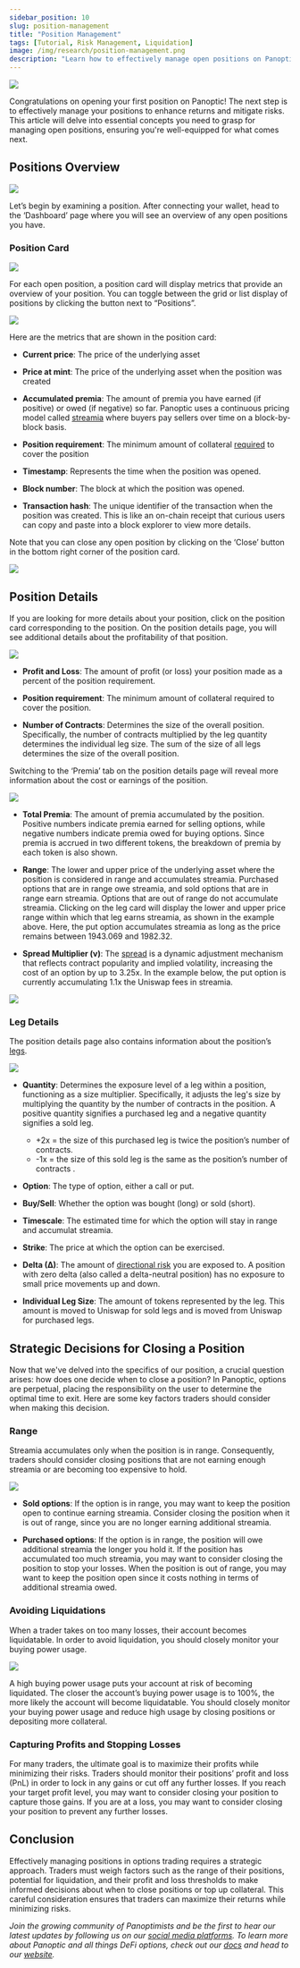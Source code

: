 ```yaml
---
sidebar_position: 10
slug: position-management
title: "Position Management"
tags: [Tutorial, Risk Management, Liquidation]
image: /img/research/position-management.png
description: "Learn how to effectively manage open positions on Panoptic, including understanding position metrics, making strategic decisions for closing positions, avoiding liquidations, and capturing profits while minimizing risks in options trading."
---
```



![](./position-management/01.png)

Congratulations on opening your first position on Panoptic! The next step is to effectively manage your positions to enhance returns and mitigate risks. This article will delve into essential concepts you need to grasp for managing open positions, ensuring you're well-equipped for what comes next.

## Positions Overview

![](./position-management/1.png)

Let’s begin by examining a position. After connecting your wallet, head to the ‘Dashboard’ page where you will see an overview of any open positions you have.

###  Position Card

![](./position-management/2.png)

For each open position, a position card will display metrics that provide an overview of your position. You can toggle between the grid or list display of positions by clicking the button next to “Positions”.

![](./position-management/3.png)

Here are the metrics that are shown in the position card:

-   **Current price**: The price of the underlying asset
    
-   **Price at mint**: The price of the underlying asset when the position was created
    
-   **Accumulated premia**: The amount of premia you have earned (if positive) or owed (if negative) so far. Panoptic uses a continuous pricing model called [streamia](/docs/product/streamia) where buyers pay sellers over time on a block-by-block basis.
    
-   **Position requirement**: The minimum amount of collateral [required](/docs/product/collateral-and-buying-power) to cover the position
    
-   **Timestamp**: Represents the time when the position was opened.
    
-   **Block number**: The block at which the position was opened.
    
-   **Transaction hash**: The unique identifier of the transaction when the position was created. This is like an on-chain receipt that curious users can copy and paste into a block explorer to view more details.
    

  

Note that you can close any open position by clicking on the ‘Close’ button in the bottom right corner of the position card.

  

![](./position-management/4.png)

  

## Position Details

If you are looking for more details about your position, click on the position card corresponding to the position. On the position details page, you will see additional details about the profitability of that position.

  

![](./position-management/5.png)

  
  

-   **Profit and Loss**: The amount of profit (or loss) your position made as a percent of the position requirement.
    
-   **Position requirement**: The minimum amount of collateral required to cover the position.
    
-   **Number of Contracts**: Determines the size of the overall position. Specifically, the number of contracts multiplied by the leg quantity determines the individual leg size. The sum of the size of all legs determines the size of the overall position.
    

  

Switching to the ‘Premia’ tab on the position details page will reveal more information about the cost or earnings of the position.

![](./position-management/6.png)

  

-   **Total Premia**: The amount of premia accumulated by the position. Positive numbers indicate premia earned for selling options, while negative numbers indicate premia owed for buying options. Since premia is accrued in two different tokens, the breakdown of premia by each token is also shown.
    

-   **Range**: The lower and upper price of the underlying asset where the position is considered in range and accumulates streamia. Purchased options that are in range owe streamia, and sold options that are in range earn streamia. Options that are out of range do not accumulate streamia. Clicking on the leg card will display the lower and upper price range within which that leg earns streamia, as shown in the example above. Here, the put option accumulates streamia as long as the price remains between 1943.069 and 1982.32.
    
-   **Spread Multiplier (ν)**: The [spread](/docs/product/spread) is a dynamic adjustment mechanism that reflects contract popularity and implied volatility, increasing the cost of an option by up to 3.25x. In the example below, the put option is currently accumulating 1.1x the Uniswap fees in streamia.
    

![](./position-management/7.png)

### Leg Details

The position details page also contains information about the position’s [legs](/docs/product/option-legs).

  

![](./position-management/8.png)

-   **Quantity**: Determines the exposure level of a leg within a position, functioning as a size multiplier. Specifically, it adjusts the leg's size by multiplying the quantity by the number of contracts in the position. A positive quantity signifies a purchased leg and a negative quantity signifies a sold leg.
    -   +2x = the size of this purchased leg is twice the position’s number of contracts. 
    -   -1x = the size of this sold leg is the same as the position’s number of contracts .
    

-   **Option**: The type of option, either a call or put.
    
-   **Buy/Sell**: Whether the option was bought (long) or sold (short).
    
-   **Timescale**: The estimated time for which the option will stay in range and accumulat streamia.
    
-   **Strike**: The price at which the option can be exercised.
    
-   **Delta (∆)**: The amount of [directional risk](/docs/product/delta) you are exposed to. A position with zero delta (also called a delta-neutral position) has no exposure to small price movements up and down.
    
-   **Individual Leg Size**: The amount of tokens represented by the leg. This amount is moved to Uniswap for sold legs and is moved from Uniswap for purchased legs.
    

## Strategic Decisions for Closing a Position

Now that we've delved into the specifics of our position, a crucial question arises: how does one decide when to close a position? In Panoptic, options are perpetual, placing the responsibility on the user to determine the optimal time to exit. Here are some key factors traders should consider when making this decision.

### Range

Streamia accumulates only when the position is in range. Consequently, traders should consider closing positions that are not earning enough streamia or are becoming too expensive to hold.

![](./position-management/table.png)

-   **Sold options**: If the option is in range, you may want to keep the position open to continue earning streamia. Consider closing the position when it is out of range, since you are no longer earning additional streamia.
    
-   **Purchased options**: If the option is in range, the position will owe additional streamia the longer you hold it. If the position has accumulated too much streamia, you may want to consider closing the position to stop your losses. When the position is out of range, you may want to keep the position open since it costs nothing in terms of additional streamia owed.
    

### Avoiding Liquidations

When a trader takes on too many losses, their account becomes liquidatable. In order to avoid liquidation, you should closely monitor your buying power usage.

![](./position-management/9.png)

  

A high buying power usage puts your account at risk of becoming liquidated. The closer the account’s buying power usage is to 100%, the more likely the account will become liquidatable. You should closely monitor your buying power usage and reduce high usage by closing positions or depositing more collateral.

### Capturing Profits and Stopping Losses

For many traders, the ultimate goal is to maximize their profits while minimizing their risks. Traders should monitor their positions’ profit and loss (PnL) in order to lock in any gains or cut off any further losses. If you reach your target profit level, you may want to consider closing your position to capture those gains. If you are at a loss, you may want to consider closing your position to prevent any further losses.

## Conclusion

Effectively managing positions in options trading requires a strategic approach. Traders must weigh factors such as the range of their positions, potential for liquidation, and their profit and loss thresholds to make informed decisions about when to close positions or top up collateral. This careful consideration ensures that traders can maximize their returns while minimizing risks.

  

*Join the growing community of Panoptimists and be the first to hear our latest updates by following us on our [social media platforms](https://links.panoptic.xyz/all). To learn more about Panoptic and all things DeFi options, check out our [docs](https://panoptic.xyz/docs/intro) and head to our [website](https://panoptic.xyz/).*
